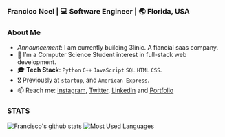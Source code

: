 <h3> Francico Noel | 💻 Software Engineer | 🌏 Florida, USA </h3>

### About Me

- _Announcement_: I am currently building 3linic. A fiancial saas company.
- 🌱 I’m a Computer Science Student interest in full-stack web development.
- 🎓 **Tech Stack**: `Python` `C++` `JavaScript` `SQL` `HTML` `CSS`.
- 🎖 Previously at `startup`, and `American Express`.
- 📫 Reach me: [Instagram](https://instagram.com/byfnoel/), [Twitter](https://www.twitter.com/byfnoel/), [LinkedIn](https://www.linkedin.com/in/francisconoel/) and [Portfolio](https://francisconoel.com/)

### STATS

![Francisco's github stats](https://github-readme-stats.vercel.app/api/?username=byfnoel&show_icons=true&title_color=1F75C8&icon_color=2AA410&text_color=043667&bg_color=ffffff)
![Most Used Languages](https://github-readme-stats.vercel.app/api/top-langs/?username=byfnoel&layout=compact)
